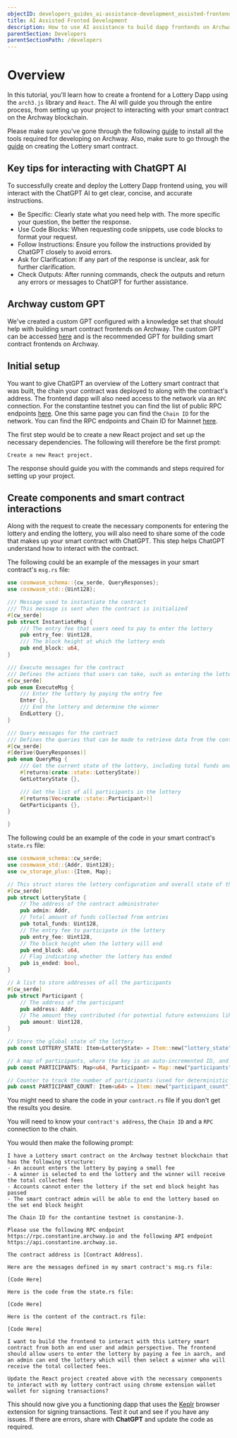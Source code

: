 ```yaml
---
objectID: developers_guides_ai-assistance-development_assisted-frontend-development
title: AI Assisted Fronted Development
description: How to use AI assistance to build dapp frontends on Archway
parentSection: Developers
parentSectionPath: /developers
---
```


# Overview

In this tutorial, you'll learn how to create a frontend for a Lottery Dapp using the `arch3.js` library and `React`. The AI will guide you through the entire process, from setting up your project to interacting with your smart contract on the Archway blockchain.

Please make sure you've gone through the following [guide](/developers/getting-started/install) to install all the tools required for developing on Archway. Also, make sure to go through the [guide](/developers/guides/ai-assistance/ai-assited-smart-contract-development) on creating the Lottery smart contract.

## Key tips for interacting with ChatGPT AI

To successfully create and deploy the Lottery Dapp frontend using, you will interact with the ChatGPT AI to get clear, concise, and accurate instructions.

- Be Specific: Clearly state what you need help with. The more specific your question, the better the response.
- Use Code Blocks: When requesting code snippets, use code blocks to format your request.
- Follow Instructions: Ensure you follow the instructions provided by ChatGPT closely to avoid errors.
- Ask for Clarification: If any part of the response is unclear, ask for further clarification.
- Check Outputs: After running commands, check the outputs and return any errors or messages to ChatGPT for further assistance.

## Archway custom GPT

We've created a custom GPT configured with a knowledge set that should help with building smart contract frontends on Archway. The custom GPT can be accessed [here](https://chatgpt.com/g/g-VN4mrW5HR-archway-frontend-dapp-developer) and is the recommended GPT for building smart contract frontends on Archway.

## Initial setup

You want to give ChatGPT an overview of the Lottery smart contract that was built, the chain your contract was deployed to along with the contract's address. The frontend dapp will also need access to the network via an `RPC` connection. For the constantine testnet you can find the list of public RPC endpoints [here](https://docs.archway.io/resources/networks#rpc-endpoints-1). One this same page you can find the `Chain ID` for the network. You can find the RPC endpoints and Chain ID for Mainnet [here](https://docs.archway.io/resources/networks#rpc-endpoints).

The first step would be to create a new React project and set up the necessary dependencies. The following will therefore be the first prompt:

```
Create a new React project.
```

The response should guide you with the commands and steps required for setting up your project.

## Create components and smart contract interactions

Along with the request to create the necessary components for entering the lottery and ending the lottery, you will also need to share some of the code that makes up your smart contract with ChatGPT. This step helps ChatGPT understand how to interact with the contract.

The following could be an example of the messages in your smart contract's `msg.rs` file:

```rust
use cosmwasm_schema::{cw_serde, QueryResponses};
use cosmwasm_std::{Uint128};

/// Message used to instantiate the contract
/// This message is sent when the contract is initialized
#[cw_serde]
pub struct InstantiateMsg {
    /// The entry fee that users need to pay to enter the lottery
    pub entry_fee: Uint128,
    /// The block height at which the lottery ends
    pub end_block: u64,
}

/// Execute messages for the contract
/// Defines the actions that users can take, such as entering the lottery or ending it
#[cw_serde]
pub enum ExecuteMsg {
    /// Enter the lottery by paying the entry fee
    Enter {},
    /// End the lottery and determine the winner
    EndLottery {},
}

/// Query messages for the contract
/// Defines the queries that can be made to retrieve data from the contract
#[cw_serde]
#[derive(QueryResponses)]
pub enum QueryMsg {
    /// Get the current state of the lottery, including total funds and whether it's ended
    #[returns(crate::state::LotteryState)]
    GetLotteryState {},

    /// Get the list of all participants in the lottery
    #[returns(Vec<crate::state::Participant>)]
    GetParticipants {},
}

}
```

The following could be an example of the code in your smart contract's `state.rs` file:

```rust
use cosmwasm_schema::cw_serde;
use cosmwasm_std::{Addr, Uint128};
use cw_storage_plus::{Item, Map};

// This struct stores the lottery configuration and overall state of the lottery.
#[cw_serde]
pub struct LotteryState {
    // The address of the contract administrator
    pub admin: Addr,
    // Total amount of funds collected from entries
    pub total_funds: Uint128,
    // The entry fee to participate in the lottery
    pub entry_fee: Uint128,
    // The block height when the lottery will end
    pub end_block: u64,
    // Flag indicating whether the lottery has ended
    pub is_ended: bool,
}

// A list to store addresses of all the participants
#[cw_serde]
pub struct Participant {
    // The address of the participant
    pub address: Addr,
    // The amount they contributed (for potential future extensions like multiple tickets)
    pub amount: Uint128,
}

// Store the global state of the lottery
pub const LOTTERY_STATE: Item<LotteryState> = Item::new("lottery_state");

// A map of participants, where the key is an auto-incremented ID, and the value is the Participant struct
pub const PARTICIPANTS: Map<u64, Participant> = Map::new("participants");

// Counter to track the number of participants (used for deterministic winner selection)
pub const PARTICIPANT_COUNT: Item<u64> = Item::new("participant_count");
```

You might need to share the code in your `contract.rs` file if you don't get the results you desire.

You will need to know your `contract's address`, the `Chain ID` and a `RPC` connection to the chain.

You would then make the following prompt:

```
I have a Lottery smart contract on the Archway testnet blockchain that has the following structure:
- An account enters the lottery by paying a small fee
- A winner is selected to end the lottery and the winner will receive the total collected fees
- Accounts cannot enter the lottery if the set end block height has passed
- The smart contract admin will be able to end the lottery based on the set end block height

The Chain ID for the contantine testnet is constanine-3.

Please use the following RPC endpoint https://rpc.constantine.archway.io and the following API endpoint https://api.constantine.archway.io.

The contract address is [Contract Address].

Here are the messages defined in my smart contract's msg.rs file:

[Code Here]

Here is the code from the state.rs file:

[Code Here]

Here is the content of the contract.rs file:

[Code Here]

I want to build the frontend to interact with this Lottery smart contract from both an end user and admin perspective. The frontend should allow users to enter the lottery by paying a fee in aarch, and an admin can end the lottery which will then select a winner who will receive the total collected fees.

Update the React project created above with the necessary components to interact with my lottery contract using chrome extension wallet wallet for signing transactions?
```

This should now give you a functioning dapp that uses the [Keplr](https://www.keplr.app/get) browser extension for signing transactions. Test it out and see if you have any issues. If there are errors, share with **ChatGPT** and update the code as required.